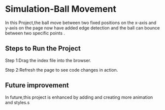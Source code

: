 # Simulation-Ball Movement

In this Project,the ball move between two fixed positions on the x-axis and y-axis on the page now have added edge detection and the ball can bounce between two specific points .

## Steps to Run the Project

Step 1:Drag the index file into the browser.

Step 2:Refresh the page to see code changes in action.

## Future improvement

In future,this project is enhanced by adding and creating more animation and styles.s
